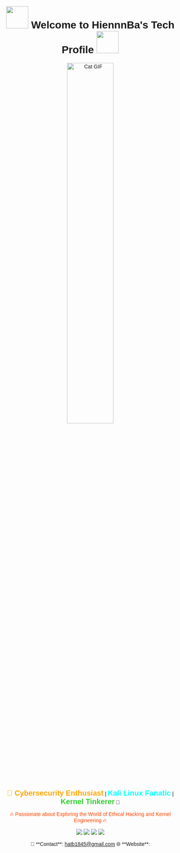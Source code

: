 <div align="center" style="font-family: Arial, sans-serif;">
<h1>
  <img src="https://media.giphy.com/media/RbDKaczqWovIugyJmW/giphy.gif" width="60">
  Welcome to HiennnBa's Tech Profile
  <img src="https://media.giphy.com/media/RbDKaczqWovIugyJmW/giphy.gif" width="60">
</h1>
<img src="https://media.giphy.com/media/ytBoIyQ7ArpRirP0oh/giphy.gif?cid=ecf05e472fz6jsmj3uf9ymfoo37fp5zdbcw5x8qrxgd289k4&ep=v1_gifs_search&rid=giphy.gif&ct=g" alt="Cat GIF" width="50%">
<div align="center">

<p>
  <span style="color:#FFA500; font-size: 20px;">🌟 <b>Cybersecurity Enthusiast</b></span> | 
  <span style="color:#00FFFF; font-size: 20px;"><b>Kali Linux Fanatic</b></span> | 
  <span style="color:#32CD32; font-size: 20px;"><b>Kernel Tinkerer</b></span> 🌟
</p>
<p>
  <span style="color:#FF4500;">🔥 Passionate about Exploring the World of Ethical Hacking and Kernel Engineering 🔥</span>
</p>

</div>
<div>
  <img src="https://img.shields.io/badge/OS-Kali%20Linux-blue?style=for-the-badge&logo=linux&logoColor=white">
  <img src="https://img.shields.io/badge/Code-Python-yellow?style=for-the-badge&logo=python&logoColor=white">
  <img src="https://img.shields.io/badge/Kernel-Linux-green?style=for-the-badge&logo=linux&logoColor=white">
  <img src="https://img.shields.io/badge/Shell-Bash-red?style=for-the-badge&logo=gnu-bash&logoColor=white">
</div>
<p>
  📧 **Contact**: <a href="mailto:hiennnba@example.com">hatb1845@gmail.com</a>  
  🌐 **Website**: <a href="https://yourwebsite.com" target="_blank"></a>
</p>

</div>
